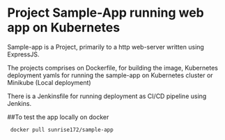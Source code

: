 # Project Sample-App running web app on Kubernetes

Sample-app is a Project, primarily to a http web-server written using ExpressJS.

The projects comprises on Dockerfile, for building the image, Kubernetes deployment yamls for running the sample-app on Kubernetes cluster or Minikube (Local deployment)

There is a Jenkinsfile for running deployment as CI/CD pipeline using Jenkins.

##To test the app locally on docker
```
 docker pull sunrise172/sample-app
```
